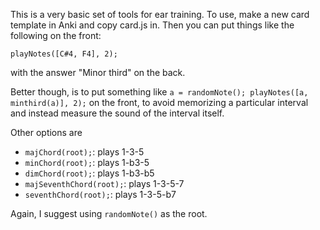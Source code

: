 This is a very basic set of tools for ear training. To use, make a new card template in Anki and copy card.js in. Then you can put things like the following on the front:

```playNotes([C#4, F4], 2);```

with the answer "Minor third" on the back. 

Better though, is to put something like ```a = randomNote(); playNotes([a, minthird(a)], 2);``` on the front, to avoid memorizing a particular interval and instead measure the sound of the interval itself.

Other options are 
- ```majChord(root);```: plays 1-3-5
- ```minChord(root);```: plays 1-b3-5
- ```dimChord(root);```: plays 1-b3-b5
- ```majSeventhChord(root);```: plays 1-3-5-7
- ```seventhChord(root);```: plays 1-3-5-b7

Again, I suggest using ```randomNote()``` as the root.
